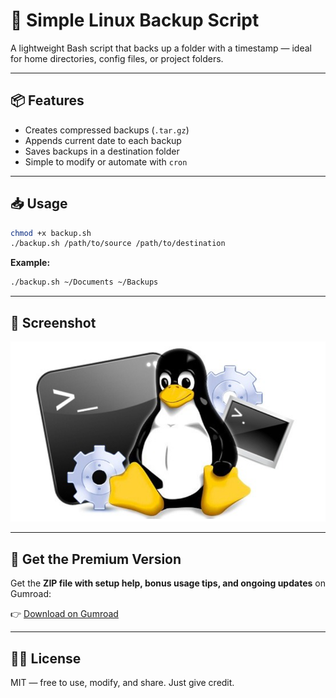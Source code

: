 # 🔧 Simple Linux Backup Script

A lightweight Bash script that backs up a folder with a timestamp — ideal for home directories, config files, or project folders.

---

## 📦 Features

- Creates compressed backups (`.tar.gz`)  
- Appends current date to each backup  
- Saves backups in a destination folder  
- Simple to modify or automate with `cron`

---

## 📥 Usage

```bash
chmod +x backup.sh
./backup.sh /path/to/source /path/to/destination
```

**Example:**

```bash
./backup.sh ~/Documents ~/Backups
```

---

## 📸 Screenshot

![Product Cover](https://github.com/InfoSec01/simple-linux-backup-script/blob/main/Linux.png)  

---

## 🛒 Get the Premium Version

Get the **ZIP file with setup help, bonus usage tips, and ongoing updates** on Gumroad:

👉 [Download on Gumroad](https://infosec01.gumroad.com/l/dvkvan)

---

## 🧑‍💻 License

MIT — free to use, modify, and share. Just give credit.
